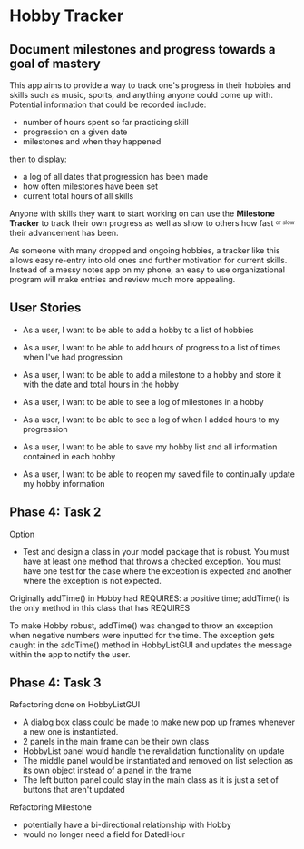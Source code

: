 # Hobby Tracker

## Document milestones and progress towards a goal of mastery

This app aims to provide a way to track one's progress in their hobbies and skills 
such as music, sports, and anything anyone could come up with. Potential information that
could be recorded include:

- number of hours spent so far practicing skill
- progression on a given date
- milestones and when they happened

then to display:

- a log of all dates that progression has been made
- how often milestones have been set
- current total hours of all skills

Anyone with skills they want to start working on can use the **Milestone Tracker**
to track their own progress as well as show to others how fast <sup><sub> or slow </sub></sup>
their advancement has been.

As someone with many dropped and ongoing hobbies, a tracker like this allows easy
re-entry into old ones and further motivation for current skills. Instead of a messy
notes app on my phone, an easy to use organizational program will make entries and 
review much  more appealing.

## User Stories

- As a user, I want to be able to add a hobby to a list of hobbies
- As a user, I want to be able to add hours of progress to a list of times when I've had progression
- As a user, I want to be able to add a milestone to a hobby and store it with the date and total hours in the hobby
- As a user, I want to be able to see a log of milestones in a hobby
- As a user, I want to be able to see a log of when I added hours to my progression

- As a user, I want to be able to save my hobby list and all information contained in each hobby
- As a user, I want to be able to reopen my saved file to continually update my hobby information

## Phase 4: Task 2

Option
- Test and design a class in your model package that is robust.  You must have at least one method that throws a 
checked exception.  You must have one test for the case where the exception is expected and another where the exception 
is not expected.

Originally addTime() in Hobby had REQUIRES: a positive time; addTime() is the only method in this class that has REQUIRES

To make Hobby robust, addTime() was changed to throw an exception when negative numbers were inputted for the time. The
exception gets caught in the addTime() method in HobbyListGUI and updates the message within the app to notify the user.

## Phase 4: Task 3
Refactoring done on HobbyListGUI
- A dialog box class could be made to make new pop up frames whenever a new one is instantiated. 
- 2 panels in the main frame can be their own class
- HobbyList panel would handle the revalidation functionality on update
- The middle panel would be instantiated and removed on list selection as its own object instead of a panel in the frame
- The left button panel could stay in the main class as it is just a set of buttons that aren't updated

Refactoring Milestone
- potentially have a bi-directional relationship with Hobby
- would no longer need a field for DatedHour

